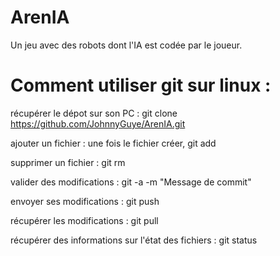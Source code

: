 # ArenIA
Un jeu avec des robots dont l'IA est codée par le joueur.


# Comment utiliser git sur linux :

récupérer le dépot sur son PC :
	git clone https://github.com/JohnnyGuye/ArenIA.git

ajouter un fichier :
une fois le fichier créer,
	git add <nomFichier>
	
supprimer un fichier :
	git rm <nomFichier>
	
valider des modifications :
	git -a -m "Message de commit"
	
envoyer ses modifications :
	git push
	
récupérer les modifications :
	git pull
	
récupérer des informations sur l'état des fichiers :
	git status
	
